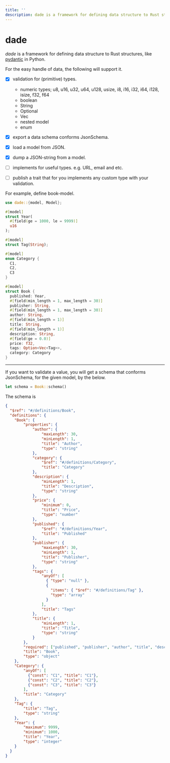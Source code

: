 ```yaml
---
title: ''
description: dade is a framework for defining data structure to Rust structures
---
```


# dade

*dade* is a framework for defining data structure to Rust structures, like [pydantic](https://pydantic-docs.helpmanual.io) in Python.

For the easy handle of data, the following will support it.

+ [x] validation for (primitive) types.
  + numeric types; u8, u16, u32, u64, u128, usize, i8, i16, i32, i64, i128, isize, f32, f64
  + boolean
  + String
  + Optional
  + Vec
  + nested model
  + enum


+ [x] export a data schema conforms JsonSchema.
+ [x] load a model from JSON.
+ [x] dump a JSON-string from a model.
+ [ ] implements for useful types. e.g. URL, email and etc.
+ [ ] publish a trait that for you implements any custom type with your validation. 

For example, define book-model.

```rust
use dade::{model, Model};

#[model]
struct Year(
  #[field(ge = 1000, le = 9999)]
  u16
);

#[model]
struct Tag(String);

#[model]
enum Category {
  C1,
  C2,
  C3
}

#[model]
struct Book {
  published: Year,
  #[field(min_length = 1, max_length = 30)]
  publisher: String,
  #[field(min_length = 1, max_length = 30)]
  author: String,
  #[field(min_length = 1)]
  title: String,
  #[field(min_length = 1)]
  description: String,
  #[field(ge = 0.0)]
  price: f32,
  tags: Option<Vec<Tag>>,
  category: Category
}
```

---

If you want to validate a value, you will get a schema that conforms JsonSchema, for the given model, by the below.
```rust
let schema = Book::schema()
```

The schema is 
```json
{
  "$ref": "#/definitions/Book",
  "definitions": {
    "Book": {
        "properties": {
            "author": {
                "maxLength": 30,
                "minLength": 1,
                "title": "Author",
                "type": "string"
            },
            "category": {
                "$ref": "#/definitions/Category",
                "title": "Category"
            },
            "description": {
                "minLength": 1,
                "title": "Description",
                "type": "string"
            },
            "price": {
                "minimum": 0,
                "title": "Price",
                "type": "number"
            },
            "published": {
                "$ref": "#/definitions/Year",
                "title": "Published"
            },
            "publisher": {
                "maxLength": 30,
                "minLength": 1,
                "title": "Publisher",
                "type": "string"
            },
            "tags": {
                "anyOf": [
                  { "type": "null" },
                  {
                    "items": { "$ref": "#/definitions/Tag" },
                    "type": "array"
                  }
                ],
                "title": "Tags"
            },
            "title": {
                "minLength": 1,
                "title": "Title",
                "type": "string"
            }
        },
        "required": ["published", "publisher", "author", "title", "description", "price", "category"],
        "title": "Book",
        "type": "object"
    },
    "Category": {
        "anyOf": [
          {"const": "C1", "title": "C1"},
          {"const": "C2", "title": "C2"},
          {"const": "C3", "title": "C3"}
        ],
        "title": "Category"
    },
    "Tag": {
        "title": "Tag",
        "type": "string"
    },
    "Year": {
        "maximum": 9999,
        "minimum": 1000,
        "title": "Year",
        "type": "integer"
    }
  }
}
```
